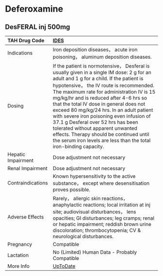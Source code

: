 # Deferoxamine

## DesFERAL inj 500mg

| TAH Drug Code      | [IDES](https://www.tahsda.org.tw/drugs/hissearch.php?drug_code=IDES)                                                                                                                                                                                                                                                                                                                                                                                                                                                                                                                                 |
|:-------------------|:-----------------------------------------------------------------------------------------------------------------------------------------------------------------------------------------------------------------------------------------------------------------------------------------------------------------------------------------------------------------------------------------------------------------------------------------------------------------------------------------------------------------------------------------------------------------------------------------------------|
| Indications        | Iron deposition diseases， acute iron poisoning， aluminum deposition diseases.                                                                                                                                                                                                                                                                                                                                                                                                                                                                                                                      |
| Dosing             | If the patient is normotensive， Desferal is usually given in a single IM dose: 2 g for an adult and 1 g for a child. If the patient is hypotensive， the IV route is recommended. The maximum rate for administration IV is 15 mg/kg/hr and is reduced after 4-6 hrs so that the total IV dose in general does not exceed 80 mg/kg/24 hrs. In an adult patient with severe iron poisoning even infusion of 37.1 g Desferal over 52 hrs has been tolerated without apparent unwanted effects. Therapy should be continued until the serum iron levels are less than the total iron-binding capacity. |
| Hepatic Impairment | Dose adjustment not necessary                                                                                                                                                                                                                                                                                                                                                                                                                                                                                                                                                                        |
| Renal Impairment   | Dose adjustment not necessary                                                                                                                                                                                                                                                                                                                                                                                                                                                                                                                                                                        |
| Contraindications  | Known hypersensitivity to the active substance， except where desensitisation proves possible.                                                                                                                                                                                                                                                                                                                                                                                                                                                                                                       |
| Adverse Effects    | Rarely， allergic skin reactions， anaphylactic reactions; local irritation at inj site; audiovisual disturbances， lens opacities; GI disturbances; leg cramps; renal or hepatic impairment; reddish brown urine discoloration; thrombocytopenia; CV & neurological disturbances.                                                                                                                                                                                                                                                                                                                   |
| Pregnancy          | Compatible                                                                                                                                                                                                                                                                                                                                                                                                                                                                                                                                                                                           |
| Lactation          | No (Limited) Human Data - Probably Compatible                                                                                                                                                                                                                                                                                                                                                                                                                                                                                                                                                        |
| More Info          | [UpToDate](https://www.uptodate.com/contents/deferoxamine-drug-information)                                                                                                                                                                                                                                                                                                                                                                                                                                                                                                                          |

